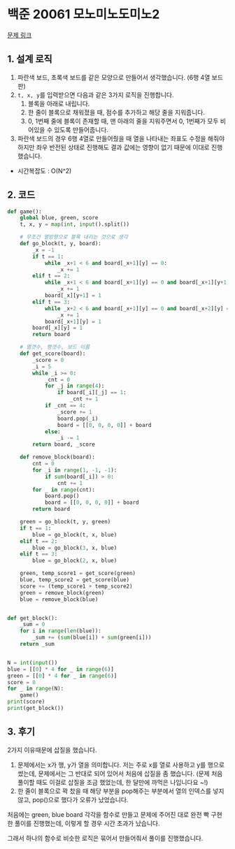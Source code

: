 # 백준 20061 모노미노도미노2

[문제 링크](https://www.acmicpc.net/problem/20061)

## 1. 설계 로직

1. 파란색 보드, 초록색 보드를 같은 모양으로 만들어서 생각했습니다. (6행 4열 보드판)
2. `t, x, y`를 입력받으면 다음과 같은 3가지 로직을 진행합니다.
   1.  블록을 아래로 내립니다.
   2. 한 줄이 블록으로 채워졌을 때, 점수를 추가하고 해당 줄을 지워줍니다.
   3. 0, 1번째 줄에 블록이 존재할 때, 맨 아래의 줄을 지워주면서 0, 1번째가 모두 비어있을 수 있도록 만들어줍니다.
3. 파란색 보드의 경우 6행 4열로 만들어줬을 때 열을 나타내는 좌표도 수정을 해줘야하지만 좌우 반전된 상태로 진행해도 결과 값에는 영향이 없기 때문에 이대로 진행했습니다.



- 시간복잡도 : O(N^2)

## 2. 코드

```python
def game():
    global blue, green, score
    t, x, y = map(int, input().split())

    # 무조건 열방향으로 블록 내리는 것으로 생각
    def go_block(t, y, board):
        _x = -1
        if t == 1:
            while _x+1 < 6 and board[_x+1][y] == 0:
                _x += 1
        elif t == 2:
            while _x+1 < 6 and board[_x+1][y] == 0 and board[_x+1][y+1] == 0:
                _x += 1
            board[_x][y+1] = 1
        elif t == 3:
            while _x+2 < 6 and board[_x+1][y] == 0 and board[_x+2][y] == 0:
                _x += 1
            board[_x+1][y] = 1
        board[_x][y] = 1
        return board

    # 열갯수, 행갯수, 보드 이름
    def get_score(board):
        _score = 0
        _i = 5
        while _i >= 0:
            _cnt = 0
            for _j in range(4):
                if board[_i][_j] == 1:
                    _cnt += 1
            if _cnt == 4:
                _score += 1
                board.pop(_i)
                board = [[0, 0, 0, 0]] + board
            else:
                _i -= 1
        return board, _score

    def remove_block(board):
        cnt = 0
        for _i in range(1, -1, -1):
            if sum(board[_i]) > 0:
                cnt += 1
        for _ in range(cnt):
            board.pop()
            board = [[0, 0, 0, 0]] + board
        return board

    green = go_block(t, y, green)
    if t == 1:
        blue = go_block(t, x, blue)
    elif t == 2:
        blue = go_block(3, x, blue)
    elif t == 3:
        blue = go_block(2, x, blue)

    green, temp_score1 = get_score(green)
    blue, temp_score2 = get_score(blue)
    score += (temp_score1 + temp_score2)
    green = remove_block(green)
    blue = remove_block(blue)


def get_block():
    _sum = 0
    for i in range(len(blue)):
        _sum += (sum(blue[i]) + sum(green[i]))
    return _sum


N = int(input())
blue = [[0] * 4 for _ in range(6)]
green = [[0] * 4 for _ in range(6)]
score = 0
for _ in range(N):
    game()
print(score)
print(get_block())
```



## 3. 후기

2가지 이유때문에 삽질을 했습니다.

1. 문제에서는 x가 행, y가 열을 의미합니다. 저는 주로 x를 열로 사용하고 y를 행으로 썼는데, 문제에서는 그 반대로 되어 있어서 처음에 삽질을 좀 했습니다.  (문제 처음 풀이할 때도 이걸로 삽질을 조금 했었는데, 한 달만에 까먹은 나입니다요 ~!)
2. 한 줄이 블록으로 꽉 찼을 때 해당 부분을 pop해주는 부분에서 열의 인덱스를 넣지 않고, pop()으로 했다가 오류가 났었습니다.



처음에는 green, blue board 각각을 함수로 만들고 문제에 주어진 대로 완전 빡 구현한 풀이를 진행했는데, 이렇게 할 경우 시간 초과가 났습니다. 

그래서 하나의 함수로 비슷한 로직은 묶어서 만들어줘서 풀이를 진행했습니다.